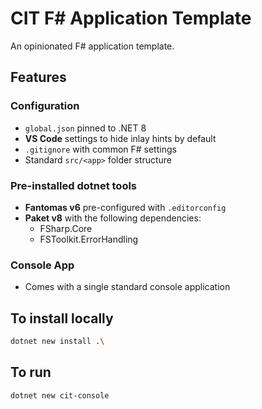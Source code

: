 # CIT F# Application Template
An opinionated F# application template.

## Features

### Configuration
* `global.json` pinned to .NET 8
* **VS Code** settings to hide inlay hints by default
* `.gitignore` with common F# settings
* Standard `src/<app>` folder structure

### Pre-installed dotnet tools
* **Fantomas v6** pre-configured with `.editorconfig`
* **Paket v8** with the following dependencies:
    * FSharp.Core
    * FSToolkit.ErrorHandling

### Console App
* Comes with a single standard console application

## To install locally
```bash
dotnet new install .\
```

## To run
```bash
dotnet new cit-console
```
